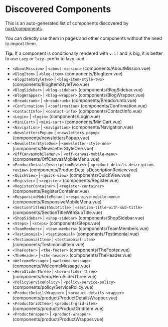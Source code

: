 # Discovered Components

This is an auto-generated list of components discovered by [nuxt/components](https://github.com/nuxt/components).

You can directly use them in pages and other components without the need to import them.

**Tip:** If a component is conditionally rendered with `v-if` and is big, it is better to use `Lazy` or `lazy-` prefix to lazy load.

- `<AboutMission>` | `<about-mission>` (components/AboutMission.vue)
- `<BlogItem>` | `<blog-item>` (components/BlogItem.vue)
- `<BlogItemStyleTwo>` | `<blog-item-style-two>` (components/BlogItemStyleTwo.vue)
- `<BlogSidebar>` | `<blog-sidebar>` (components/BlogSidebar.vue)
- `<BlogWrapper>` | `<blog-wrapper>` (components/BlogWrapper.vue)
- `<Breadcrumb>` | `<breadcrumb>` (components/Breadcrumb.vue)
- `<Confirmation>` | `<confirmation>` (components/Confirmation.vue)
- `<ContactInfo>` | `<contact-info>` (components/ContactInfo.vue)
- `<Login>` | `<login>` (components/Login.vue)
- `<MiniCart>` | `<mini-cart>` (components/MiniCart.vue)
- `<Navigation>` | `<navigation>` (components/Navigation.vue)
- `<NewslettersPopup>` | `<newsletters-popup>` (components/newslettersPopup.vue)
- `<NewsletterStyleOne>` | `<newsletter-style-one>` (components/NewsletterStyleOne.vue)
- `<OffCanvasMobileMenu>` | `<off-canvas-mobile-menu>` (components/OffCanvasMobileMenu.vue)
- `<ProductDetailsDescriptionReview>` | `<product-details-description-review>` (components/ProductDetailsDescriptionReview.vue)
- `<QuickView>` | `<quick-view>` (components/QuickView.vue)
- `<Register>` | `<register>` (components/Register.vue)
- `<RegisterContainer>` | `<register-container>` (components/RegisterContainer.vue)
- `<ResponsiveMobileMenu>` | `<responsive-mobile-menu>` (components/ResponsiveMobileMenu.vue)
- `<SectionTitleWithSubTitle>` | `<section-title-with-sub-title>` (components/SectionTitleWithSubTitle.vue)
- `<ShopSidebar>` | `<shop-sidebar>` (components/ShopSidebar.vue)
- `<Steps>` | `<steps>` (components/Steps.vue)
- `<TeamMembers>` | `<team-members>` (components/TeamMembers.vue)
- `<Testimonial>` | `<testimonial>` (components/Testimonial.vue)
- `<TestimonialItem>` | `<testimonial-item>` (components/TestimonialItem.vue)
- `<TheFooter>` | `<the-footer>` (components/TheFooter.vue)
- `<TheHeader>` | `<the-header>` (components/TheHeader.vue)
- `<WelcomeMessage>` | `<welcome-message>` (components/WelcomeMessage.vue)
- `<HeroSliderThree>` | `<hero-slider-three>` (components/hero/HeroSliderThree.vue)
- `<PolicyServicePolicy>` | `<policy-service-policy>` (components/policy/ServicePolicy.vue)
- `<ProductDetailsWrapper>` | `<product-details-wrapper>` (components/product/ProductDetailsWrapper.vue)
- `<ProductGridItem>` | `<product-grid-item>` (components/product/ProductGridItem.vue)
- `<ProductWrapper>` | `<product-wrapper>` (components/product/ProductWrapper.vue)
